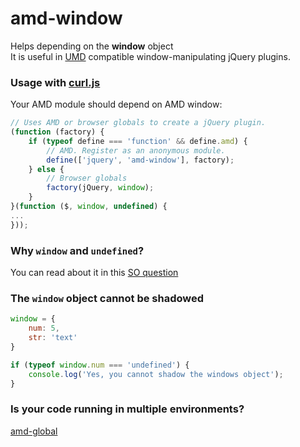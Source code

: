 amd-window
==========

Helps depending on the **window** object  
It is useful in [UMD](https://github.com/umdjs/umd) compatible window-manipulating jQuery plugins.

### Usage with [curl.js](https://github.com/cujojs/curl)

Your AMD module should depend on AMD window:

```js
// Uses AMD or browser globals to create a jQuery plugin.
(function (factory) {
    if (typeof define === 'function' && define.amd) {
        // AMD. Register as an anonymous module.
        define(['jquery', 'amd-window'], factory);
    } else {
        // Browser globals
        factory(jQuery, window);
    }
}(function ($, window, undefined) {
...
}));
```

### Why `window` and `undefined`?

You can read about it in this [SO question](http://stackoverflow.com/questions/8275658/passing-window-and-undefined-to-an-immediately-invoked-anonymous-function-why)

### The `window` object cannot be shadowed

```js
window = {
    num: 5,
    str: 'text'
}

if (typeof window.num === 'undefined') {
    console.log('Yes, you cannot shadow the windows object');
}
```

### Is your code running in multiple environments?

[amd-global](https://github.com/szepeviktor/amd-global)
